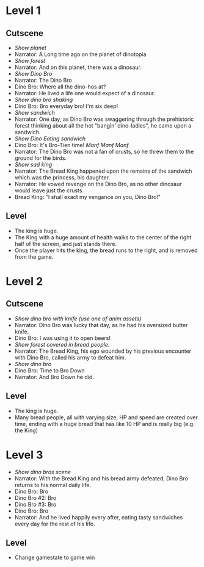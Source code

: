 # Level 1

## Cutscene

* _Show planet_
* Narrator: A Long time ago on the planet of dinotopia
* _Show forest_
* Narrator: And on this planet, there was a dinosaur.
* _Show Dino Bro_
* Narrator: The Dino Bro
* Dino Bro: Where all the dino-hos at?
* Narrator: He lived a life one would expect of a dinosaur.
* _Show dino bro shaking_
* Dino Bro: Bro everyday bro! I'm six deep!
* _Show sandwich_
* Narrator: One day, as Dino Bro was swaggering through the prehistoric forest thinking about all the hot "bangin' dino-ladies", he came upon a sandwich.
* _Show Dino Eating sandwich_
* Dino Bro: It's Bro-Tien time! *Manf Manf Manf*
* Narrator: The Dino Bro was not a fan of crusts, so he threw them to the ground for the birds.
* _Show sad king_
* Narrator: The Bread King happened upon the remains of the sandwich which was the princess, his daughter.
* Narrator: He vowed revenge on the Dino Bro, as no other dinosaur would leave just the crusts.
* Bread King: "I shall exact my vengance on you, Dino Bro!"

## Level

* The king is huge.
* The King with a huge amount of health walks to the center of the right half of the screen, and just stands there.
* Once the player hits the king, the bread runs to the right, and is removed from the game.

# Level 2

## Cutscene

* _Show dino bro with knife (use one of anim assets)_
* Narrator: Dino Bro was lucky that day, as he had his oversized butter knife.
* Dino Bro: I was using it to open beers!
* _Show forest covered in bread people._
* Narrator: The Bread King, his ego wounded by his previous encounter with Dino Bro, called his army to defeat him.
* _Show dino bro_
* Dino Bro: Time to Bro Down
* Narrator: And Bro Down he did.

## Level

* The king is huge.
* Many bread people, all with varying size, HP and speed are created over time, ending with a huge bread that has like 10 HP and is really big (e.g. the King)

# Level 3

* _Show dino bros scene_
* Narrator: With the Bread King and his bread army defeated, Dino Bro returns to his normal daily life.
* Dino Bro: Bro
* Dino Bro #2: Bro
* Dino Bro #3: Bro
* Dino Bro: Bro
* Narrator: And he lived happily every after, eating tasty sandwiches every day for the rest of his life.

## Level

* Change gamestate to game win
